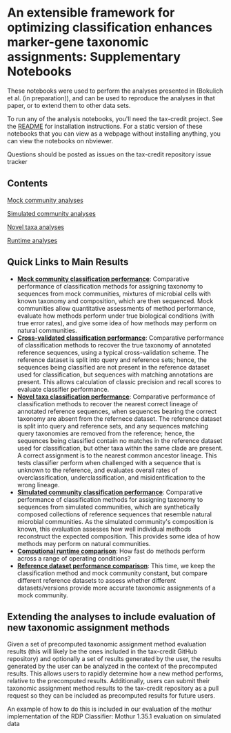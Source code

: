 # An extensible framework for optimizing classification enhances marker-gene taxonomic assignments: Supplementary Notebooks
These notebooks were used to perform the analyses presented in (Bokulich et al. (in preparation)), and can be used to reproduce the analyses in that paper, or to extend them to other data sets.

To run any of the analysis notebooks, you'll need the tax-credit project. See the [README](../README.md) for installation instructions. For a static version of these notebooks that you can view as a webpage without installing anything, you can view the notebooks on nbviewer.

Questions should be posted as issues on the tax-credit repository issue tracker

## Contents
[Mock community analyses](./mock-community/)

[Simulated community analyses](./simulated-community)

[Novel taxa analyses](./novel-taxa)

[Runtime analyses](./runtime)

## Quick Links to Main Results
* **[Mock community classification performance](mock-community/evaluate-classification-accuracy.ipynb)**: Comparative performance of classification methods for assigning taxonomy to sequences from mock communities, mixtures of microbial cells with known taxonomy and composition, which are then sequenced. Mock communities allow quantitative assessments of method performance, evaluate how methods perform under true biological conditions (with true error rates), and give some idea of how methods may perform on natural communities.
* **[Cross-validated classification performance](cross-validated/evaluate-classification.ipynb)**: Comparative performance of classification methods to recover the true taxonomy of annotated reference sequences, using a typical cross-validation scheme. The reference dataset is split into query and reference sets; hence, the sequences being classified are not present in the reference dataset used for classification, but sequences with matching annotations are present. This allows calculation of classic precision and recall scores to evaluate classifier performance.
* **[Novel taxa classification performance](novel-taxa/evaluate-classification.ipynb)**: Comparative performance of classification methods to recover the nearest correct lineage of annotated reference sequences, when sequences bearing the correct taxonomy are absent from the refernece dataset. The reference dataset is split into query and reference sets, and any sequences matching query taxonomies are removed from the reference; hence, the sequences being classified contain no matches in the reference dataset used for classification, but other taxa within the same clade are present. A correct assignment is to the nearest common ancestor lineage. This tests classifier perform when challenged with a sequence that is unknown to the reference, and evaluates overall rates of overclassification, underclassification, and misidentification to the wrong lineage.
* **[Simulated community classification performance](simulated-community/evaluate-classification-accuracy.ipynb)**: Comparative performance of classification methods for assigning taxonomy to sequences from simulated communities, which are synthetically composed collections of reference sequences that resemble natural microbial communities. As the simulated community's composition is known, this evaluation assesses how well individual methods reconstruct the expected composition. This provides some idea of how methods may perform on natural communities.
* **[Computional runtime comparison](runtime/analysis.ipynb)**: How fast do methods perform across a range of operating conditions?
* **[Reference dataset performance comparison](mock-community/evaluate-classification-database-comparison.ipynb)**: This time, we keep the classification method and mock community constant, but compare different reference datasets to assess whether different datasets/versions provide more accurate taxonomic assignments of a mock community.


## Extending the analyses to include evaluation of new taxonomic assignment methods
Given a set of precomputed taxonomic assignment method evaluation results (this will likely be the ones included in the tax-credit GitHub repository) and optionally a set of results generated by the user, the results generated by the user can be analyzed in the context of the precomputed results. This allows users to rapidly determine how a new method performs, relative to the precomputed results. Additionally, users can submit their taxonomic assignment method results to the tax-credit repository as a pull request so they can be included as precomputed results for future users.

An example of how to do this is included in our evaluation of the mothur implementation of the RDP Classifier:
Mothur 1.35.1 evaluation on simulated data

